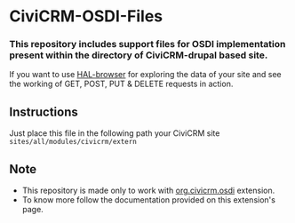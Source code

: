 # CiviCRM-OSDI-Files

### This repository includes support files for OSDI implementation present within the directory of CiviCRM-drupal based site.

If you want to use [HAL-browser](https://github.com/mikekelly/hal-browser) for exploring the data of your site and see the working of GET, POST, PUT & DELETE requests in action.

## Instructions

Just place this file in the following path your CiviCRM site ```sites/all/modules/civicrm/extern```

## Note
- This repository is made only to work with [org.civicrm.osdi](https://github.com/anuditverma/org.civicrm.osdi) extension.
- To know more follow the documentation provided on this extension's page.
